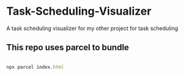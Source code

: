 # Task-Scheduling-Visualizer
A task scheduling visualizer for my other project for task scheduling

## This repo uses parcel to bundle
```js

npx parcel index.html

```